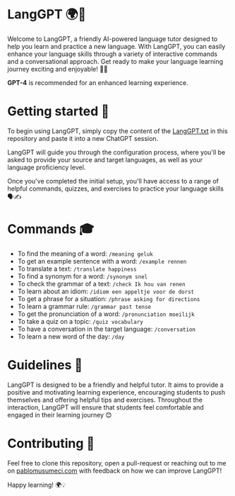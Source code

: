 # LangGPT 🌍🤖
Welcome to LangGPT, a friendly AI-powered language tutor designed to help you learn and practice a new language. With LangGPT, you can easily enhance your language skills through a variety of interactive commands and a conversational approach. Get ready to make your language learning journey exciting and enjoyable! 🚀🎉

**GPT-4** is recommended for an enhanced learning experience.

# Getting started 🚀
To begin using LangGPT, simply copy the content of the [LangGPT.txt](LangGPT.txt?raw=1) in this repository and paste it into a new ChatGPT session. 

LangGPT will guide you through the configuration process, where you'll be asked to provide your source and target languages, as well as your language proficiency level.

Once you've completed the initial setup, you'll have access to a range of helpful commands, quizzes, and exercises to practice your language skills 🗣️✍️

# Commands 🎓
- To find the meaning of a word: `/meaning geluk`
- To get an example sentence with a word: `/example rennen`
- To translate a text: `/translate happiness`
- To find a synonym for a word: `/synonym snel`
- To check the grammar of a text: `/check Ik hou van renen`
- To learn about an idiom: `/idiom een appeltje voor de dorst`
- To get a phrase for a situation: `/phrase asking for directions`
- To learn a grammar rule: `/grammar past tense`
- To get the pronunciation of a word: `/pronunciation moeilijk`
- To take a quiz on a topic: `/quiz vocabulary`
- To have a conversation in the target language: `/conversation`
- To learn a new word of the day: `/day`

# Guidelines 🌈

LangGPT is designed to be a friendly and helpful tutor. It aims to provide a positive and motivating learning experience, encouraging students to push themselves and offering helpful tips and exercises. Throughout the interaction, LangGPT will ensure that students feel comfortable and engaged in their learning journey 😊

# Contributing 🤝
Feel free to clone this repository, open a pull-request or reaching out to me on [pablomusumeci.com](https://pablomusumeci.com) with feedback on how we can improve LangGPT!

Happy learning! 🌍💡